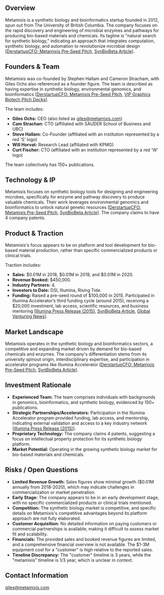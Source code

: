 ## Overview

Metamixis is a synthetic biology and bioinformatics startup founded in 2012, spun out from The University of British Columbia. The company focuses on the rapid discovery and engineering of microbial enzymes and pathways for producing bio-based materials and chemicals. Its tagline is "natural search for synthetic biology," indicating an approach that integrates computation, synthetic biology, and automation to revolutionize microbial design [[DerstartupCFO: Metamixis Pre-Seed Pitch](https://www.derstartupcfo.com/en/pitchdeck/metamixis-pre-seed), [SynBioBeta Article](https://www.synbiobeta.com/read/google-for-nature-metamixis-accepted-into-third-round-of-illumina-accelerator)].

## Founders & Team

Metamixis was co-founded by Stephen Hallam and Cameron Stracham, with Giles Ochs also referenced as a founder figure. The team is described as having expertise in synthetic biology, environmental genomics, and bioinformatics [[DerstartupCFO: Metamixis Pre-Seed Pitch](https://www.derstartupcfo.com/en/pitchdeck/metamixis-pre-seed), [VIP Graphics Biotech Pitch Decks](https://vip.graphics/biotech-pitch-deck-examples/)].

The team includes:
*   **Giles Ochs:** CEO (also listed as giles@metamixis.com)
*   **Cam Strachan:** CTO (affiliated with SAUDER School of Business and UBC)
*   **Steve Hallam:** Co-Founder (affiliated with an institution represented by a red 'S' logo)
*   **Will Horvat:** Research Lead (affiliated with KPMG)
*   **Curt Fischer:** CTO (affiliated with an institution represented by a red 'W' logo)

The team collectively has 150+ publications.

## Technology & IP

Metamixis focuses on synthetic biology tools for designing and engineering microbes, specifically for enzyme and pathway discovery to produce valuable chemicals. Their work leverages environmental genomics and bioinformatics to unlock natural genetic resources [[DerstartupCFO: Metamixis Pre-Seed Pitch](https://www.derstartupcfo.com/en/pitchdeck/metamixis-pre-seed), [SynBioBeta Article](https://www.synbiobeta.com/read/google-for-nature-metamixis-accepted-into-third-round-of-illumina-accelerator)]. The company claims to have 4 company patents.

## Product & Traction

Metamixis's focus appears to be on platform and tool development for bio-based material production, rather than specific commercialized products or clinical trials.

Traction includes:
*   **Sales:** $0.01M in 2018, $0.01M in 2019, and $0.01M in 2020.
*   **Revenue Booked:** $450,000.
*   **Industry Partners:** 4.
*   **Investors to Date:** DSI, Illumina, Rising Tide.
*   **Funding:** Raised a pre-seed round of $100,000 in 2015. Participated in Illumina Accelerator’s third funding cycle (around 2015), receiving a $20,000 investment, lab access, scientific resources, and business mentoring [[Illumina Press Release (2015)](https://www.illumina.com/company/news-center/press-releases/2015/2121206.html), [SynBioBeta Article](https://www.synbiobeta.com/read/google-for-nature-metamixis-accepted-into-third-round-of-illumina-accelerator), [Global Venturing News](https://globalventuring.com/blog/2015/12/18/news-round-up-21-december-2015/)].

## Market Landscape

Metamixis operates in the synthetic biology and bioinformatics sectors, a competitive and expanding market driven by demand for bio-based chemicals and enzymes. The company's differentiation stems from its university spinout origin, interdisciplinary expertise, and participation in accelerator programs like Illumina Accelerator [[DerstartupCFO: Metamixis Pre-Seed Pitch](https://www.derstartupcfo.com/en/pitchdeck/metamixis-pre-seed), [SynBioBeta Article](https://www.synbiobeta.com/read/google-for-nature-metamixis-accepted-into-third-round-of-illumina-accelerator)].

## Investment Rationale

*   **Experienced Team:** The team comprises individuals with backgrounds in genomics, bioinformatics, and synthetic biology, evidenced by 150+ publications.
*   **Strategic Partnerships/Accelerators:** Participation in the Illumina Accelerator program provided funding, lab access, and mentorship, indicating external validation and access to a key industry network [[Illumina Press Release (2015)](https://www.illumina.com/company/news-center/press-releases/2015/2121206.html)].
*   **Proprietary Technology:** The company claims 4 patents, suggesting a focus on intellectual property protection for its synthetic biology platform.
*   **Market Potential:** Operating in the growing synthetic biology market for bio-based materials and chemicals.

## Risks / Open Questions

*   **Limited Revenue Growth:** Sales figures show minimal growth ($0.01M annually from 2018-2020), which may indicate challenges in commercialization or market penetration.
*   **Early Stage:** The company appears to be in an early development stage, with no specific commercialized products or clinical trials mentioned.
*   **Competition:** The synthetic biology market is competitive, and specific details on Metamixis's competitive advantages beyond its platform approach are not fully elaborated.
*   **Customer Acquisition:** No detailed information on paying customers or commercial partnerships is available, making it difficult to assess market fit and scalability.
*   **Financials:** The provided sales and booked revenue figures are limited, and a comprehensive financial overview is not available. The $1-3M equipment cost for a "customer" is high relative to the reported sales.
*   **Timeline Discrepancy:** The "customer" timeline is 3 years, while the "metamixis" timeline is 1/3 year, which is unclear in context.

## Contact Information

giles@metamixis.com